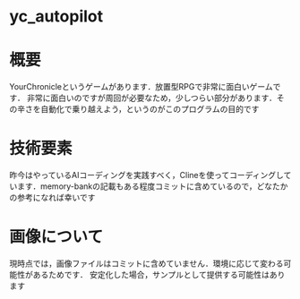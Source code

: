 # yc_autopilot
# 概要
YourChronicleというゲームがあります．放置型RPGで非常に面白いゲームです．
非常に面白いのですが周回が必要なため，少しつらい部分があります．その辛さを自動化で乗り越えよう，というのがこのプログラムの目的です

# 技術要素
昨今はやっているAIコーディングを実践すべく，Clineを使ってコーディングしています．memory-bankの記載もある程度コミットに含めているので，どなたかの参考になれば幸いです

# 画像について
現時点では，画像ファイルはコミットに含めていません．環境に応じて変わる可能性があるためです．
安定化した場合，サンプルとして提供する可能性はあります

